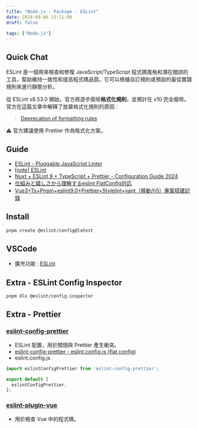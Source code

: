 ```yaml
---
title: "Node.js - Package - ESLint"
date: 2024-09-06 22:11:00
draft: false

tags: ["Node.js"]
---
```


## Quick Chat
ESLint 是一個用來檢查和修復 JavaScript/TypeScript 程式碼風格和潛在錯誤的工具，幫助維持一致性和提高程式碼品質。它可以根據自訂規則或預設的最佳實踐規則來進行靜態分析。

從 ESLint v8.53.0 開始，官方將逐步廢除**格式化規則**，並預計在 v10 完全廢除。官方在這篇文章中解釋了放棄格式化規則的原因：
> [Deprecation of formatting rules](https://eslint.org/blog/2023/10/deprecating-formatting-rules/)

⚠️ 官方建議使用 Prettier 作為格式化方案。

## Guide
- [ESLint - Pluggable JavaScript Linter](https://eslint.org/)
- [[note] ESLint](https://pjchender.dev/webdev/note-eslint/)
- [Nuxt + ESLint 9 + TypeScript + Prettier - Configuration Guide 2024](https://dev.to/jeanjavi/nuxt-eslint-9-typescript-prettier-configuration-guide-2024-4h2c)
- [仕組みと嬉しさから理解するeslint FlatConfig対応](https://zenn.dev/cybozu_frontend/articles/about-eslint-flat-config)
- [Vue3+Ts+Pnpm+eslint9.0+Prettier+Stylelint+vant（移動/h5）專案搭建記錄](https://juejin.cn/post/7379818614361325578)

## Install
```bash
pnpm create @eslint/config@latest
```

## VSCode
- 擴充功能 : [ESLint](https://marketplace.visualstudio.com/items?itemName=dbaeumer.vscode-eslint)

## Extra - ESLint Config Inspector
```bash
pnpm dlx @eslint/config-inspector
```

## Extra - Prettier
### [eslint-config-prettier](https://github.com/prettier/eslint-config-prettier)
- ESLint 配置，用於關閉與 Prettier 產生衝突。
- [eslint-config-prettier - eslint.config.js (flat config)](https://github.com/prettier/eslint-config-prettier?tab=readme-ov-file#installation)
- eslint.config.js
```js
import eslintConfigPrettier from 'eslint-config-prettier';

export default [
  eslintConfigPrettier,
];
  ```

### [eslint-plugin-vue](https://eslint.vuejs.org/)
- 用於檢查 Vue 中的程式碼。


<!-- 
---

## Guide
- [前端工程化工具系列（一）—— ESLint(v9.4.0)：代码质量守护者 基础篇](https://juejin.cn/post/7378046072952619042)
- [前端工程化工具系列（二）—— ESLint(v9.4.0)：代码质量守护者 进阶篇](https://juejin.cn/post/7378789972811169807)
- [Eslint 迁移 V9 全过程](https://juejin.cn/post/7403244457263628300?searchId=202409031053004151BBC6326E6B755F82)
- [2024年｜ESlint9+Prettier从0开始配置教程](https://juejin.cn/post/7402696141495779363?searchId=202409031053004151BBC6326E6B755F82)
- [eslint 9.x 升级或使用指南，eslint.config.js 配置，包含 react、typescript、prettier 等常用配置升级迁移](https://ksh7.com/posts/eslint-update-9/index.html#%E4%B8%8D%E5%86%8D%E6%94%AF%E6%8C%81-Node-v19-x-%E5%92%8C-LTS18-18-0-%E7%89%88%E6%9C%AC)
- [ESlint+Prettier+husky实现规范化](https://c4in1.github.io/2024/08/08/%E9%A1%B9%E7%9B%AE%E6%9E%84%E5%BB%BA/ESlint-Prettier-husky%E5%AE%9E%E7%8E%B0%E8%A7%84%E8%8C%83%E5%8C%96/)
- [前端开发规范-Husky+Lint-Staged+Commitlint+ESLint+Prettier](https://juejin.cn/post/7408441793791410228?searchId=20240903105344A5CD2918A151596FA2C7)
- [💥💥💥Eslint 迁移 V9 全过程 + yyds 的 Eslint 工具汇总](https://juejin.cn/post/7403244457263628300?searchId=202409031053004151BBC6326E6B755F82)
- [Vue3 黑神话:悟空版 eslint: eslint-plugin-wukong](https://juejin.cn/post/7409238250042982412#heading-2)
- [200+收藏的Vue3规范，如何配置eslint、prettier、editorconfig](https://juejin.cn/post/7406891999376261146#heading-6) 
- 
- -->
